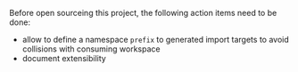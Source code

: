 Before open sourceing this project, the following action items need to be done:

- allow to define a namespace `prefix` to generated import targets to avoid collisions with consuming workspace
- document extensibility
